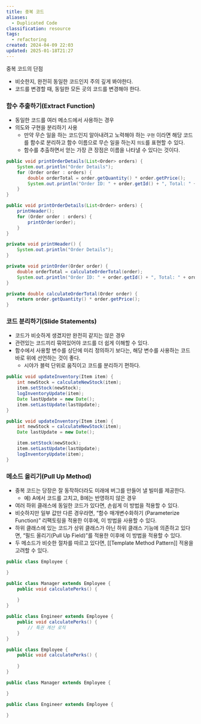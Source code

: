 ```yaml
---
title: 중복 코드
aliases:
  - Duplicated Code
classification: resource
tags:
  - refactoring
created: 2024-04-09 22:03
updated: 2025-01-18T21:27
---
```

중복 코드의 단점
- 비슷한지, 완전히 동일한 코드인지 주의 깊게 봐야한다.
- 코드를 변경할 때, 동일한 모든 곳의 코드를 변경해야 한다.

### 함수 추출하기(Extract Function)
- 동일한 코드를 여러 메소드에서 사용하는 경우
- 의도와 구현을 분리하기 사용
	- 만약 무슨 일을 하는 코드인지 알아내려고 노력해야 하는 `구현` 이라면 해당 코드를 함수로 분리하고 함수 이름으로 무슨 일을 하는지 `의도`를 표현할 수 있다.
	- 함수를 추출하면서 얻는 가장 큰 장점은 이름을 나타낼 수 있다는 것이다.

```java
public void printOrderDetails(List<Order> orders) {
    System.out.println("Order Details");
    for (Order order : orders) {
        double orderTotal = order.getQuantity() * order.getPrice();
        System.out.println("Order ID: " + order.getId() + ", Total: " + orderTotal);
    }
}
```

```java
public void printOrderDetails(List<Order> orders) {
    printHeader();
    for (Order order : orders) {
        printOrder(order);
    }
}

private void printHeader() {
    System.out.println("Order Details");
}

private void printOrder(Order order) {
    double orderTotal = calculateOrderTotal(order);
    System.out.println("Order ID: " + order.getId() + ", Total: " + orderTotal);
}

private double calculateOrderTotal(Order order) {
    return order.getQuantity() * order.getPrice();
}
```

### 코드 분리하기(Slide Statements)
- 코드가 비슷하게 생겼지만 완전히 같지는 않은 경우
- 관련있는 코드끼리 묶여있어야 코드를 더 쉽게 이해할 수 있다.
- 함수에서 사용할 변수를 상단에 미리 정의하기 보다는, 해당 변수를 사용하는 코드 바로 위에 선언하는 것이 좋다.
	- 시야가 블럭 단위로 움직이고 코드를 분리하기 편하다.

```java
public void updateInventory(Item item) {
    int newStock = calculateNewStock(item);
    item.setStock(newStock);
    logInventoryUpdate(item);
    Date lastUpdate = new Date();
    item.setLastUpdate(lastUpdate);
}
```

```java
public void updateInventory(Item item) {
    int newStock = calculateNewStock(item);
    Date lastUpdate = new Date();

    item.setStock(newStock);
    item.setLastUpdate(lastUpdate);
    logInventoryUpdate(item);
}
```

### 메소드 올리기(Pull Up Method)
- 중복 코드는 당장은 잘 동작하더라도 미래에 버그를 만들어 낼 빌미를 제공한다.
	- 예) A에서 코드를 고치고, B에는 반영하지 않은 경우
- 여러 하위 클래스에 동일한 코드가 있다면, 손쉽게 이 방법을 적용할 수 있다.
- 비슷하지만 일부 값만 다른 경우라면, “함수 매개변수화하기 (Parameterize Function)” 리팩토링을 적용한 이후에, 이 방법을 사용할 수 있다.
- 하위 클래스에 있는 코드가 상위 클래스가 아닌 하위 클래스 기능에 의존하고 있다면, “필드 올리기(Pull Up Field)”를 적용한 이후에 이 방법을 적용할 수 있다.
- 두 메소드가 비슷한 절차를 따르고 있다면, [[Template Method Pattern]] 적용을 고려할 수 있다.

```java
public class Employee {

}

public class Manager extends Employee {
    public void calculatePerks() {
    
    }
}

public class Engineer extends Employee {
    public void calculatePerks() {
        // 특권 계산 로직
    }
}
```

```java
public class Employee {
    public void calculatePerks() {
    
    }
}

public class Manager extends Employee {

}

public class Engineer extends Employee {

}
```
